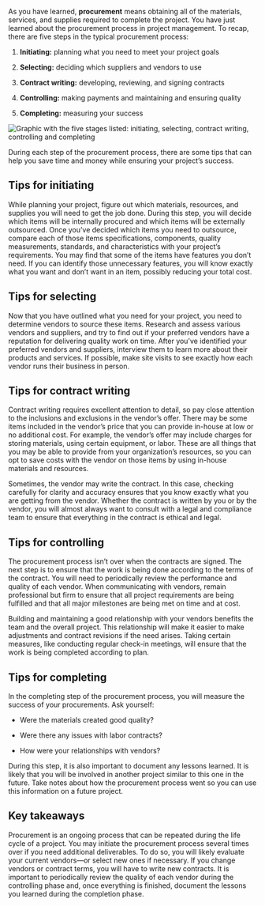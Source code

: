 As you have learned, **procurement** means obtaining all of the materials, services, and supplies required to complete the project. You have just learned about the procurement process in project management. To recap, there are five steps in the typical procurement process:

1. **Initiating:** planning what you need to meet your project goals
    
2. **Selecting:** deciding which suppliers and vendors to use
    
3. **Contract writing:** developing, reviewing, and signing contracts
    
4. **Controlling:** making payments and maintaining and ensuring quality
    
5. **Completing:** measuring your success
    

![Graphic with the five stages listed: initiating, selecting, contract writing, controlling and completing](https://d3c33hcgiwev3.cloudfront.net/imageAssetProxy.v1/dT_wGmZITei_8BpmSK3oow_66beadf810ec4d8a90c9f8a5a6d13033_Screen-Shot-2021-01-05-at-6.49.22-PM.png?expiry=1715472000000&hmac=VU8cZkffeRreLiG82onAA7MJONL5Fcizn5In-daHK6Q)

During each step of the procurement process, there are some tips that can help you save time and money while ensuring your project’s success. 

## **Tips for initiating** 

While planning your project, figure out which materials, resources, and supplies you will need to get the job done. During this step, you will decide which items will be internally procured and which items will be externally outsourced. Once you’ve decided which items you need to outsource, compare each of those items specifications, components, quality measurements, standards, and characteristics with your project’s requirements. You may find that some of the items have features you don’t need. If you can identify those unnecessary features, you will know exactly what you want and don’t want in an item, possibly reducing your total cost. 

## **Tips for selecting** 

Now that you have outlined what you need for your project, you need to determine vendors to source these items. Research and assess various vendors and suppliers, and try to find out if your preferred vendors have a reputation for delivering quality work on time. After you’ve identified your preferred vendors and suppliers, interview them to learn more about their products and services. If possible, make site visits to see exactly how each vendor runs their business in person. 

## **Tips for contract writing**

Contract writing requires excellent attention to detail, so pay close attention to the inclusions and exclusions in the vendor’s offer. There may be some items included in the vendor’s price that you can provide in-house at low or no additional cost. For example, the vendor’s offer may include charges for storing materials, using certain equipment, or labor. These are all things that you may be able to provide from your organization’s resources, so you can opt to save costs with the vendor on those items by using in-house materials and resources. 

Sometimes, the vendor may write the contract. In this case, checking carefully for clarity and accuracy ensures that you know exactly what you are getting from the vendor. Whether the contract is written by you or by the vendor, you will almost always want to consult with a legal and compliance team to ensure that everything in the contract is ethical and legal.

## **Tips for controlling**

The procurement process isn’t over when the contracts are signed. The next step is to ensure that the work is being done according to the terms of the contract. You will need to periodically review the performance and quality of each vendor. When communicating with vendors, remain professional but firm to ensure that all project requirements are being fulfilled and that all major milestones are being met on time and at cost. 

Building and maintaining a good relationship with your vendors benefits the team and the overall project. This relationship will make it easier to make adjustments and contract revisions if the need arises. Taking certain measures, like conducting regular check-in meetings, will ensure that the work is being completed according to plan. 

## **Tips for completing**

In the completing step of the procurement process, you will measure the success of your procurements. Ask yourself:

- Were the materials created good quality? 
    
- Were there any issues with labor contracts? 
    
- How were your relationships with vendors? 
    

During this step, it is also important to document any lessons learned. It is likely that you will be involved in another project similar to this one in the future. Take notes about how the procurement process went so you can use this information on a future project. 

## **Key takeaways**

Procurement is an ongoing process that can be repeated during the life cycle of a project. You may initiate the procurement process several times over if you need additional deliverables. To do so, you will likely evaluate your current vendors—or select new ones if necessary. If you change vendors or contract terms, you will have to write new contracts. It is important to periodically review the quality of each vendor during the controlling phase and, once everything is finished, document the lessons you learned during the completion phase.
